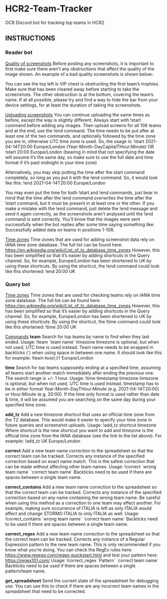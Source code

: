 # HCR2-Team-Tracker
OCR Discord bot for tracking top teams in HCR2

## INSTRUCTIONS


### Reader bot

<ins>Quality of screenshots</ins>
Before posting any screenshots, it is important to first make sure there aren’t any obstructions that affect the quality of the image shown. An example of a bad quality screenshots is shown below:

You can see the top left is VIP chest is obstructing the first team’s trophies. Make sure that has been cleared away before starting to take the screenshots.
The other obstruction is at the bottom, covering the team’s name. If at all possible, please try and find a way to hide the bar from your device settings, for at least the duration of taking the screenshots.

<ins>Uploading screenshots</ins>
You can continue uploading the same times as before, except the way is slightly different. Always start with !start command before adding any images. Then upload screens for all 108 teams and at the end, use the !end command. The time needs to be put after at least one of the two commands, and optionally followed by the time zone you are in, otherwise UTC time zone is used. So, the usage is:
!start 2021-04-14T20:00 Europe/London
(Year-Month-DayCapitalTHour:Minute)
OR
!start 20:00 Europe/London
(bearing in mind that not specifying the date will assume it’s the same day, so make sure to use the full date and time format if it’s past midnight in your time zone)

Alternatively, you may skip putting the time after the start command completely, so long as you put it with the !end command. So, it would look like this:
!end 2021-04-14T20:00 Europe/London

You may even put the time for both !start and !end commands, just bear in mind that the time after the !end command overwrites the time after the !start command, but it must be present in at least one or the other.
If you make a mistake with the !end command, just delete the !end message and send it again correctly, as the screenshots aren’t analysed until the !end command is sent correctly. You’ll know that the images were sent successfully when the bot replies after some time saying something like:
Successfully added data on teams in positions 1-108.

<ins>Time zones</ins>
Time zones that are used for adding screenshot data rely on IANA time zone database. The full list can be found here: https://en.wikipedia.org/wiki/List_of_tz_database_time_zones
However, this has been simplified so that it’s easier by adding shortcuts in the Query channel. So, for example, Europe/London has been shortened to UK by using these shortcuts. By using the shortcut, the !end command could look like this shortened:
!end 20:00 UK


### Query bot

<ins>Time zones</ins>
Time zones that are used for checking teams rely on IANA time zone database. The full list can be found here: https://en.wikipedia.org/wiki/List_of_tz_database_time_zones
However, this has been simplified so that it’s easier by adding shortcuts in the Query channel. So, for example, Europe/London has been shortened to UK by using these shortcuts. By using the shortcut, the !time command could look like this shortened:
!time 20:00 UK

<ins>Commands</ins>
**team**
Search for top teams by name to find when they last ended.
Usage: !team \`team name\` timezone
timezone is optional, but when not used, UTC time is used instead. Team name needs to be wrapped in backticks (\`) when using space in between one name. It should look like this for example:
!team `Redd|IT` Europe/London

**time**
Search for top teams supposedly ending at a specified time, assuming all teams start another match immediately after ending the previous one. The search range is +/- 1 hour.
Usage: !time timestamp timezone
timezone is optional, but when not used, UTC time is used instead. timestamp has to be in either format Year-Month-DayTHour:Minute (e.g. 2021-04-14T20:00) or Hour:Minute (e.g. 20:00). If the time only format is used rather than date & time, it will be assumed you are searching on the same day during your specified time zone.

**add_tz**
Add a new timezone shortcut that uses an official time zone from the TZ database. This would make it easier to specify your time zone in future queries and screenshot uploads.
Usage: !add_tz shortcut timezone
Where shortcut is the new shortcut you want to add and timezone is the official time zone from the IANA database (see the link to the list above). For example: !add_tz UK Europe/London

**correct**
Add a new team name correction to the spreadsheet so that the correct team can be tracked. Corrects any instance of the specified correction based on exact name match. This is the safest correction that can be made without affecting other team names.
Usage: !correct \`wrong team name\` \`correct team name\`
Backticks need to be used if there are spaces between a single team name.

**correct_contains**
Add a new team name correction to the spreadsheet so that the correct team can be tracked. Corrects any instance of the specified correction based on any name containing the wrong team name. Be careful when using this method as a correction to one team may affect another. For example, making sure occurrence of ITALIA is left as only ITALIA would affect and change STORMO ITALIA to only ITALIA as well.
Usage: !correct_contains \`wrong team name\` \`correct team name\`
Backticks need to be used if there are spaces between a single team name.

**correct_regex**
Add a new team name correction to the spreadsheet so that the correct team can be tracked. Corrects any instance of a Regular Expression pattern to the new team name. This is only recommended if you know what you’re doing. You can check the RegEx rules here: https://www.rexegg.com/regex-quickstart.html and test your pattern here: https://regex101.com/ 
Usage: !correct_regex \`Pattern\` \`correct team name\`
Backticks need to be used if there are spaces between a single pattern/team name.

**get_spreadsheet**
Send the current state of the spreadsheet for debugging use. You can use this to check if there are any incorrect team names in the spreadsheet that need to be corrected.
